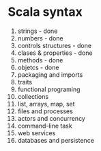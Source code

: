 # Scala syntax
1. strings - done
2. numbers - done
3. controls structures - done
4. clases & properties - done
5. methods - done
6. objetcs - done
7. packaging and imports
8. traits
9. functional programing
10. collections
11. list, arrays, map, set
12. files and processes
14. actors and concurrency
15. command-line task
15. web services
16. databases and persistence


